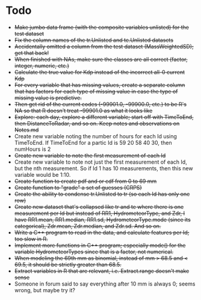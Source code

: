 Todo
====

- ~~Make jumbo data frame (with the composite variables unlisted) for the test dataset~~
- ~~Fix the column names of the tr.Unlisted and te.Unlisted datasets~~
- ~~Accidentally omitted a column from the test dataset (MassWeightedSD); get that back!~~
- ~~When finished with NAs, make sure the classes are all correct (factor, integer, numeric, etc.)~~
- ~~Calculate the true value for Kdp instead of the incorrect all-0 current Kdp~~
- ~~For every variable that has missing values, create a separate column that has factors for each type of missing value in case the type of missing value is predictive.~~
- ~~Then get rid of the current codes (-99901.0, -99900.0, etc.) to be R's NA so that R doesn't treat -99901.0 as what it looks like~~
- ~~Explore: each day, explore a different variable; start off with TimeToEnd, then DistanceToRadar, and so on. Keep notes and observations on Notes.md~~
- Create new variable noting the number of hours for each Id using TimeToEnd. If TimeToEnd for a partic Id is 59 20 58 40 30, then numHours is 2
- ~~Create new variable to note the first measurement of each Id~~
- Create new variable to note not just the first measurement of each Id, but the nth measurement. So if Id 1 has 10 measurements, then this new variable would be 1:10.
- ~~Create function to create pdf and or cdf from 0 to 69 mm~~
- ~~Create function to "grade" a set of guesses (CRPS)~~
- ~~Create the ability to condense tr.Unlisted to tr (so each Id has only one row)~~
- ~~Create new dataset that's collapsed like tr and te where there is one measurement per Id but instead of RR1, HydrometeorType, and Zdr, I have RR1.mean, RR1.median, RR1.sd, HydrometeorType.mode (since its categorical), Zdr.mean, Zdr.median, and Zdr.sd. And so on.~~
- ~~Write a C++ program to read in the data, and calculate features per Id; too slow in R.~~
- ~~Implement more functions in C++ program; especially mode() for the variable HydrometeorTypes since that is a factor, not numerical.~~
- ~~When modeling the 69th mm as binomial, instead of mm > 68.5 and < 69.5, it should be strictly greater than 68.5.~~
- ~~Extract variables in R that are relevant, i.e. Extract.range doesn't make sense~~
- Someone in forum said to say everything after 10 mm is always 0; seems wrong, but maybe try it? 
